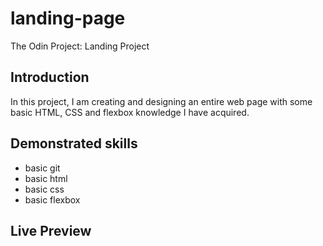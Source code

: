 # landing-page
The Odin Project: Landing Project

## Introduction
In this project, I am creating and designing an entire web page with some basic HTML, CSS and flexbox knowledge I have acquired. 

## Demonstrated skills

- basic git
- basic html
- basic css
- basic flexbox

## Live Preview
